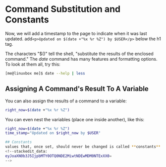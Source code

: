 # Command Substitution and Constants
Now, we will add a timestamp to the page to indicate when it was last updated.
add`<p>Updated on $(date +"%x %r %Z") by $USER</p>` below the h1 tag.

The characters "$()" tell the shell, "substitute the results of the enclosed command." 
The *date* command has many features and formatting options. To look at them all, try this:
```bash
[me@linuxbox me]$ date --help | less
```

## Assigning A Command's Result To A Variable
You can also assign the results of a command to a variable:
```bash
right_now=$(date +"%x %r %Z")
```
You can even nest the variables (place one inside another), like this:
```bash
right_now=$(date +"%x %r %Z")
time_stamp="Updated on $right_now by $USER"

## Constants
values that, once set, should never be changed is called **constants**. 
<!--stackedit_data:
eyJoaXN0b3J5IjpbMTY0OTQ0NDE2MiwtNDEwMDM0NTExXX0=
-->